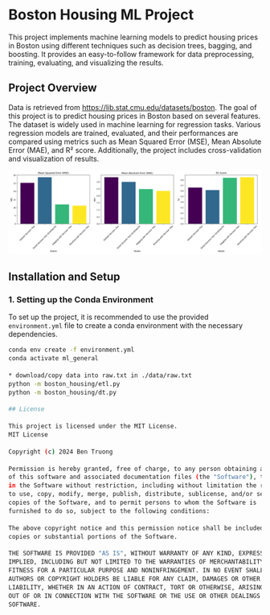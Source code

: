 # Boston Housing ML Project

This project implements machine learning models to predict housing prices in Boston using different techniques such as decision trees, bagging, and boosting. It provides an easy-to-follow framework for data preprocessing, training, evaluating, and visualizing the results.

## Project Overview

Data is retrieved from https://lib.stat.cmu.edu/datasets/boston.
The goal of this project is to predict housing prices in Boston based on several features. The dataset is widely used in machine learning for regression tasks. Various regression models are trained, evaluated, and their performances are compared using metrics such as Mean Squared Error (MSE), Mean Absolute Error (MAE), and R² score. Additionally, the project includes cross-validation and visualization of results.

![Decision Tree Performance](dt_results.png)

## Installation and Setup

### 1. **Setting up the Conda Environment**

To set up the project, it is recommended to use the provided `environment.yml` file to create a conda environment with the necessary dependencies.

```bash
conda env create -f environment.yml
conda activate ml_general

* download/copy data into raw.txt in ./data/raw.txt
python -m boston_housing/etl.py
python -m boston_housing/dt.py

## License

This project is licensed under the MIT License.
MIT License

Copyright (c) 2024 Ben Truong

Permission is hereby granted, free of charge, to any person obtaining a copy
of this software and associated documentation files (the "Software"), to deal
in the Software without restriction, including without limitation the rights
to use, copy, modify, merge, publish, distribute, sublicense, and/or sell
copies of the Software, and to permit persons to whom the Software is
furnished to do so, subject to the following conditions:

The above copyright notice and this permission notice shall be included in all
copies or substantial portions of the Software.

THE SOFTWARE IS PROVIDED "AS IS", WITHOUT WARRANTY OF ANY KIND, EXPRESS OR
IMPLIED, INCLUDING BUT NOT LIMITED TO THE WARRANTIES OF MERCHANTABILITY,
FITNESS FOR A PARTICULAR PURPOSE AND NONINFRINGEMENT. IN NO EVENT SHALL THE
AUTHORS OR COPYRIGHT HOLDERS BE LIABLE FOR ANY CLAIM, DAMAGES OR OTHER
LIABILITY, WHETHER IN AN ACTION OF CONTRACT, TORT OR OTHERWISE, ARISING FROM,
OUT OF OR IN CONNECTION WITH THE SOFTWARE OR THE USE OR OTHER DEALINGS IN THE
SOFTWARE.
